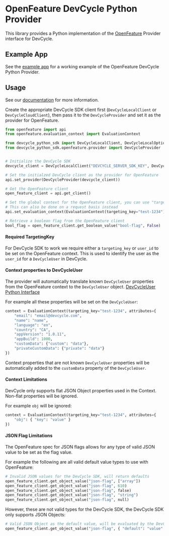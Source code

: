 # OpenFeature DevCycle Python Provider

This library provides a Python implementation of the [OpenFeature](https://openfeature.dev/) Provider interface for DevCycle.

## Example App

See the [example app](/example/openfeature_example.py) for a working example of the OpenFeature DevCycle Python Provider.

## Usage

See our [documentation](https://docs.devcycle.com/sdk/server-side-sdks/python) for more information.

Create the appropriate DevCycle SDK client first (`DevCycleLocalClient` or `DevCycleCloudClient`), then pass it to the `DevCycleProvider` and set it as the provider for OpenFeature.

```python
from openfeature import api
from openfeature.evaluation_context import EvaluationContext

from devcycle_python_sdk import DevCycleLocalClient, DevCycleLocalOptions
from devcycle_python_sdk.openfeature.provider import DevCycleProvider


# Initialize the DevCycle SDK
devcycle_client = DevCycleLocalClient("DEVCYCLE_SERVER_SDK_KEY", DevCycleLocalOptions())

# Set the initialzed DevCycle client as the provider for OpenFeature
api.set_provider(DevCycleProvider(devcycle_client))

# Get the OpenFeature client
open_feature_client = api.get_client()

# Set the global context for the OpenFeature client, you can use "targetingKey" or "user_id"
# This can also be done on a request basis instead
api.set_evaluation_context(EvaluationContext(targeting_key="test-1234"))

# Retrieve a boolean flag from the OpenFeature client
bool_flag = open_feature_client.get_boolean_value("bool-flag", False)
```

#### Required TargetingKey

For DevCycle SDK to work we require either a `targeting_key` or `user_id` to be set on the OpenFeature context. 
This is used to identify the user as the `user_id` for a `DevCycleUser` in DevCycle.

#### Context properties to DevCycleUser

The provider will automatically translate known `DevCycleUser` properties from the OpenFeature context to the `DevCycleUser` object.
[DevCycleUser Python Interface](https://github.com/DevCycleHQ/python-server-sdk/blob/main/devcycle_python_sdk/models/user.py#L8)

For example all these properties will be set on the `DevCycleUser`:
```python
context = EvaluationContext(targeting_key="test-1234", attributes={
    "email": "email@devcycle.com",
    "name": "name",
    "language": "en",
    "country": "CA",
    "appVersion": "1.0.11",
    "appBuild": 1000,
    "customData": {"custom": "data"},
    "privateCustomData": {"private": "data"}
})
```

Context properties that are not known `DevCycleUser` properties will be automatically 
added to the `customData` property of the `DevCycleUser`.

#### Context Limitations

DevCycle only supports flat JSON Object properties used in the Context. Non-flat properties will be ignored.

For example `obj` will be ignored: 
```python
context = EvaluationContext(targeting_key="test-1234", attributes={
    "obj": { "key": "value" }
})
```

#### JSON Flag Limitations

The OpenFeature spec for JSON flags allows for any type of valid JSON value to be set as the flag value.

For example the following are all valid default value types to use with OpenFeature:
```python
# Invalid JSON values for the DevCycle SDK, will return defaults
open_feature_client.get_object_value("json-flag", ["array"])
open_feature_client.get_object_value("json-flag", 610)
open_feature_client.get_object_value("json-flag", false)
open_feature_client.get_object_value("json-flag", "string")
open_feature_client.get_object_value("json-flag", null)
```

However, these are not valid types for the DevCycle SDK, the DevCycle SDK only supports JSON Objects:
```python
# Valid JSON Object as the default value, will be evaluated by the DevCycle SDK
open_feature_client.get_object_value("json-flag", { "default": "value" })
```
